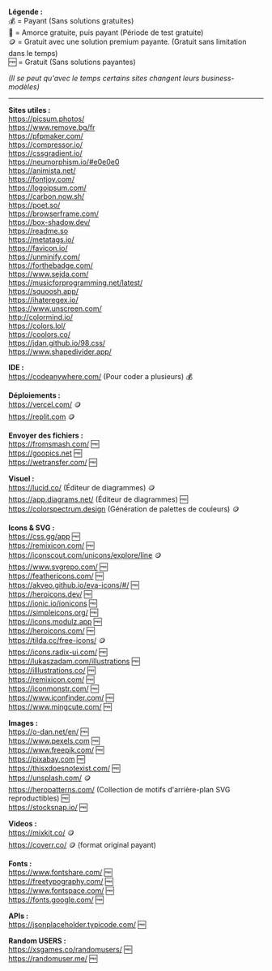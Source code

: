 **Légende :**   
💰 = Payant (Sans solutions gratuites)   
💸 = Amorce gratuite, puis payant (Période de test gratuite)   
🪙 = Gratuit avec une solution premium payante. (Gratuit sans limitation dans le temps)   
🆓 = Gratuit (Sans solutions payantes)   
      
*(Il se peut qu'avec le temps certains sites changent leurs business-modèles)*      
         
___

**Sites utiles :**    
https://picsum.photos/      
https://www.remove.bg/fr      
https://pfpmaker.com/      
https://compressor.io/      
https://cssgradient.io/      
https://neumorphism.io/#e0e0e0      
https://animista.net/      
https://fontjoy.com/      
https://logoipsum.com/      
https://carbon.now.sh/      
https://poet.so/      
https://browserframe.com/      
https://box-shadow.dev/      
https://readme.so      
https://metatags.io/      
https://favicon.io/      
https://unminify.com/      
https://forthebadge.com/      
https://www.sejda.com/      
https://musicforprogramming.net/latest/      
https://squoosh.app/      
https://ihateregex.io/      
https://www.unscreen.com/      
http://colormind.io/      
https://colors.lol/      
https://coolors.co/      
https://jdan.github.io/98.css/      
https://www.shapedivider.app/       
      
            
**IDE :**    
https://codeanywhere.com/ (Pour coder a plusieurs) 💰   
   
**Déploiements :**    
https://vercel.com/ 🪙    
https://replit.com 🪙
      
**Envoyer des fichiers :**   
https://fromsmash.com/ 🆓   
https://goopics.net 🆓   
https://wetransfer.com/ 🆓   
   
   
**Visuel :**   
https://lucid.co/ (Éditeur de diagrammes) 🪙   
https://app.diagrams.net/ (Éditeur de diagrammes) 🆓   
https://colorspectrum.design (Génération de palettes de couleurs) 🪙   
   
      
**Icons & SVG :**    
https://css.gg/app 🆓     
https://remixicon.com/ 🆓     
https://iconscout.com/unicons/explore/line 🪙      
https://www.svgrepo.com/ 🆓     
https://feathericons.com/ 🆓       
https://akveo.github.io/eva-icons/#/ 🆓      
https://heroicons.dev/ 🆓     
https://ionic.io/ionicons 🆓   
https://simpleicons.org/ 🆓   
https://icons.modulz.app 🆓   
https://heroicons.com/ 🆓   
https://tilda.cc/free-icons/ 🪙   
https://icons.radix-ui.com/ 🆓      
https://lukaszadam.com/illustrations 🆓      
https://illlustrations.co/ 🆓      
https://remixicon.com/ 🆓      
https://iconmonstr.com/ 🆓      
https://www.iconfinder.com/ 🆓     
https://www.mingcute.com/ 🆓     
      
      
**Images :**      
https://o-dan.net/en/ 🆓      
https://www.pexels.com 🆓      
https://www.freepik.com/ 🆓      
https://pixabay.com 🆓      
https://thisxdoesnotexist.com/ 🆓      
https://unsplash.com/ 🪙      
https://heropatterns.com/ (Collection de motifs d'arrière-plan SVG reproductibles) 🆓         
https://stocksnap.io/ 🆓      
   
   
**Videos :**      
https://mixkit.co/ 🪙      
https://coverr.co/ 🪙 (format original payant)      
      
**Fonts :**   
https://www.fontshare.com/ 🆓      
https://freetypography.com/ 🆓      
https://www.fontspace.com/ 🆓      
https://fonts.google.com/ 🆓      
      
      
**APIs :**   
https://jsonplaceholder.typicode.com/ 🆓   
      
**Random USERS :**      
https://xsgames.co/randomusers/ 🆓      
https://randomuser.me/ 🆓      
      
